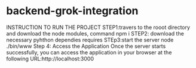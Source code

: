 # backend-grok-integration
INSTRUCTION TO RUN THE PROJECT
STEP1:travers to the rooot directory and download the node modules, command npm i
STEP2: download the necessary pyhthon dependies requires
STEp3:start the server node ./bin/www
Step 4: Access the Application
Once the server starts successfully, you can access the application in your browser at the following URL:http://localhost:3000

